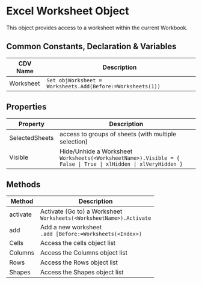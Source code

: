# Excel Worksheet Object

This object provides access to a worksheet within the current Workbook. 

## Common Constants, Declaration & Variables
| CDV Name | Description |
| ---- | ---- | 
| Worksheet | `Set objWorksheet = Worksheets.Add(Before:=Worksheets(1))` |

## Properties

| Property | Description |
| ---- | ---- | 
| SelectedSheets | access to groups of sheets (with multiple selection) |
| Visible | Hide/Unhide  a Worksheet <br> `Worksheets(<WorksheetName>).Visible = { False \| True \| xlHidden \| xlVeryHidden }` |

## Methods
| Method | Description |
| ---- | ---- | 
| activate | Activate (Go to) a Worksheet <br> `Worksheets(<WorksheetName>).Activate` |
| add | Add a new worksheet <br> `.add [Before:=Worksheets(<Index>)` |
| Cells | Access the cells object list |
| Columns | Access the Columns object list|
| Rows | Access the Rows object list |
| Shapes | Access the Shapes object list |

